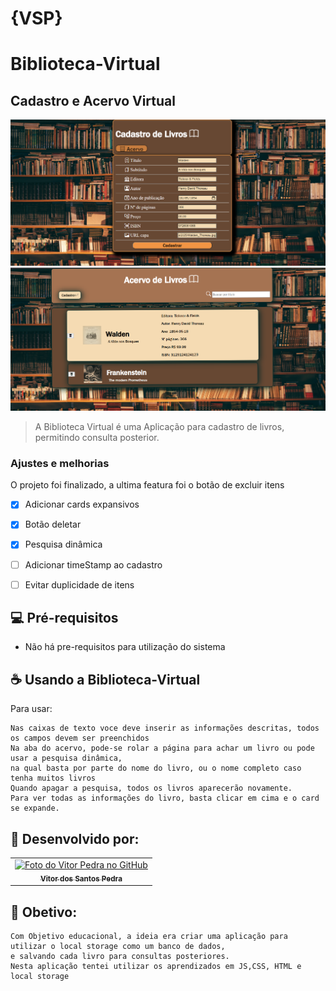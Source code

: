 # {VSP}
# Biblioteca-Virtual
## Cadastro e Acervo Virtual



<img src="Captura de Tela (41).png" alt="imagem da aba de cadastro, com um formulário e um fundo com vários livros">
<img src="Captura de Tela (45).png" alt="imagem da aba acervo, com a lista de livros cadastrados em formato de cards expansivos, uma barra de pesquisa e um fundo com vários livros">

> A Biblioteca Virtual é uma Aplicação para cadastro de livros, permitindo consulta posterior.

### Ajustes e melhorias

O projeto foi finalizado, a ultima featura foi o botão de excluir itens
- [x] Adicionar cards expansivos
- [x] Botão deletar
- [x] Pesquisa dinâmica
- [ ] Adicionar timeStamp ao cadastro
- [ ] Evitar duplicidade de itens



## 💻 Pré-requisitos

 - Não há pre-requisitos para utilização do sistema



## ☕ Usando a Biblioteca-Virtual

Para usar:

```
Nas caixas de texto voce deve inserir as informações descritas, todos os campos devem ser preenchidos
Na aba do acervo, pode-se rolar a página para achar um livro ou pode usar a pesquisa dinâmica,
na qual basta por parte do nome do livro, ou o nome completo caso tenha muitos livros
Quando apagar a pesquisa, todos os livros aparecerão novamente.
Para ver todas as informações do livro, basta clicar em cima e o card se expande.
```




## 🤝 Desenvolvido por:

<table>
  <tr>
    <td align="center">
      <a href="#">
        <img src="https://pt.gravatar.com/avatar/f0a681d3c89a0d7051ad5519d053b9e3" width="100px;" alt="Foto do Vitor Pedra no GitHub"/><br>
        <sub>
          <b>Vitor dos Santos Pedra</b>
        </sub>
      </a>
    </td>
  </tr>
</table>



## 🤝 Obetivo:

```
Com Objetivo educacional, a ideia era criar uma aplicação para utilizar o local storage como um banco de dados, 
e salvando cada livro para consultas posteriores.
Nesta aplicação tentei utilizar os aprendizados em JS,CSS, HTML e local storage
```





